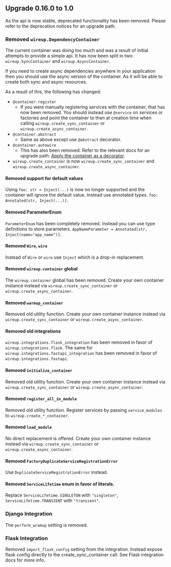 ## Upgrade 0.16.0 to 1.0

As the api is now stable, deprecated functionality has been removed. Please refer to the deprecation notices for an upgrade path.

### Removed `wireup.DependencyContainer`

The current container was doing too much and was a result of initial attempts to provide a simple api. It has now been split in two: `wireup.SyncContainer` and `wireup.AsyncContainer`.

If you need to create async dependencies anywhere in your application then you should use the async version of the container.
As it will be able to create both sync and async resources.

As a result of this, the following has changed:

* `@container.register`
    * If you were manually registering services with the container, that has now been removed. You should instead use `@service` on services or factories and point the container to then at creation time when calling `wireup.create_sync_container` or `wireup.create_async_container`.
* `@container.abstract`
    * Same as above except use `@abstract` decorator.
* `@container.autowire`
    * This has also been removed. Refer to the relevant docs for an upgrade path: [Apply the container as a decorator](apply_container_as_decorator.md).
* `wireup.create_container` is now `wireup.create_sync_container` and `wireup.create_async_container`.

#### Removed support for default values

Using `foo: str = Inject(...)` is now no longer supported and the container will ignore the default value. Instead use annotated types. `foo: Annotated[str, Inject(...)]`.

#### Removed ParameterEnum

`ParameterEnum` has been completely removed. Instead you can use type definitions to store parameters. `AppNameParameter = Annotated[str, Inject(name="app_name")]`.

#### Removed `Wire`, `wire`

Instead of `Wire` or `wire` use `Inject` which is a drop-in replacement.

#### Removed `wireup.container` global

The `wireup.container` global has been removed. Create your own container instance instead via `wireup.create_sync_container` or `wireup.create_async_container`.

#### Removed `warmup_container`

Removed old utility function. Create your own container instance instead via `wireup.create_sync_container` or `wireup.create_async_container`.

#### Removed old integrations

`wireup.integrations.flask_integration` has been removed in favor of `wireup.integrations.flask`.
The same for `wireup.integrations.fastapi_integration` has been removed in favor of `wireup.integrations.fastapi`.

#### Removed `initialize_container`

Removed old utility function. Create your own container instance instead via `wireup.create_sync_container` or `wireup.create_async_container`.

#### Removed `register_all_in_module`

Removed old utility function. Register services by passing `service_modules` to `wireup.create_*_container`.


#### Removed `load_module`

No direct replacement is offered. Create your own container instance instead via `wireup.create_sync_container` or `wireup.create_async_container`.

#### Removed `FactoryDuplicateServiceRegistrationError`

Use `DuplicateServiceRegistrationError` instead.

#### Removed `ServiceLifetime` enum in favor of literals.

Replace `ServiceLifetime.SINGLETON` with `"singleton"`, `ServiceLifetime.TRANSIENT` with `"transient"`.


### Django Integration

The `perform_wramup` setting is removed.


### Flask Integration

Removed `import_flask_config` setting from the integration.
Instead expose flask config directly to the create_sync_container call.
See Flask integration docs for more info.
